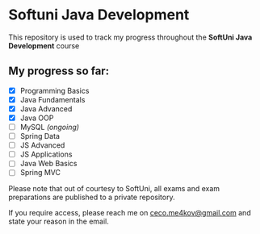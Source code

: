 # Softuni Java Development
This repository is used to track my progress throughout the **SoftUni Java Development** course

## My progress so far:
- [x] Programming Basics
- [x] Java Fundamentals
- [x] Java Advanced
- [x] Java OOP
- [ ] MySQL *(ongoing)*
- [ ] Spring Data
- [ ] JS Advanced
- [ ] JS Applications
- [ ] Java Web Basics
- [ ] Spring MVC

Please note that out of courtesy to SoftUni, all exams and exam preparations are published to a private repository.

If you require access, please reach me on [ceco.me4kov@gmail.com](mailto:ceco.me4kov@gmail.com) and state your reason in the email.
